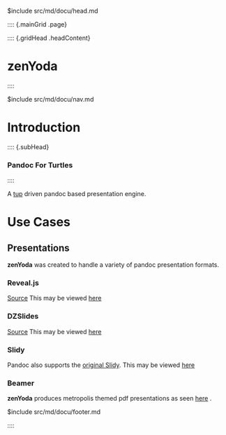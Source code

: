 $include src/md/docu/head.md

:::: {.mainGrid .page}

:::: {.gridHead .headContent}
# zenYoda
::::

$include src/md/docu/nav.md

<main class="gridBody">

# Introduction

:::: {.subHead}
### Pandoc For Turtles
::::

A [tup](http://gittup.org/tup/) driven pandoc based presentation engine.

# Use Cases

## Presentations
**zenYoda** was created to handle a variety of pandoc presentation formats.

### Reveal.js
[Source](https://github.com/hakimel/reveal.js/)
This may be viewed [here](pres/html/testReveal.html)

### DZSlides
[Source](paulrouget.com/dzslides/)
This may be viewed [here](pres/html/testDZ.html)

<!-- ### S5
Pandoc supports the [S5 slide show system](https://meyerweb.com/eric/tools/s5/).
This may be viewed [here](pres/html/testS5.html)
 -->
### Slidy
Pandoc also supports the [original Slidy](https://www.w3.org/Talks/Tools/Slidy2/Overview.html#(1)).
This may be viewed [here](pres/html/testSlidy.html)

### Beamer
**zenYoda** produces metropolis themed pdf presentations as seen [here](pres/beamer/testPres.pdf) .
</main>

$include src/md/docu/footer.md

<!-- Ending page and mainGrid -->
::::
